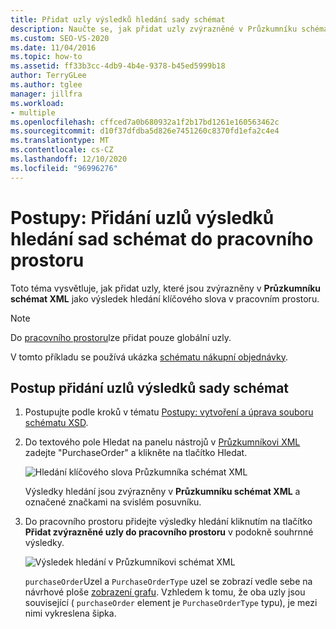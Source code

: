 ```yaml
---
title: Přidat uzly výsledků hledání sady schémat
description: Naučte se, jak přidat uzly zvýrazněné v Průzkumníku schémat XML jako výsledek hledání klíčového slova v pracovním prostoru.
ms.custom: SEO-VS-2020
ms.date: 11/04/2016
ms.topic: how-to
ms.assetid: ff33b3cc-4db9-4b4e-9378-b45ed5999b18
author: TerryGLee
ms.author: tglee
manager: jillfra
ms.workload:
- multiple
ms.openlocfilehash: cffced7a0b680932a1f2b17bd1261e160563462c
ms.sourcegitcommit: d10f37dfdba5d826e7451260c8370fd1efa2c4e4
ms.translationtype: MT
ms.contentlocale: cs-CZ
ms.lasthandoff: 12/10/2020
ms.locfileid: "96996276"
---
```

# <a name="how-to-add-schema-set-search-result-nodes-to-the-workspace"></a>Postupy: Přidání uzlů výsledků hledání sad schémat do pracovního prostoru

Toto téma vysvětluje, jak přidat uzly, které jsou zvýrazněny v **Průzkumníku schémat XML** jako výsledek hledání klíčového slova v pracovním prostoru.

> [!NOTE]
> Do [pracovního prostoru](../xml-tools/xml-schema-designer-workspace.md)lze přidat pouze globální uzly.

V tomto příkladu se používá ukázka [schématu nákupní objednávky](../xml-tools/sample-xsd-file-purchase-order-schema.md).

## <a name="to-add-schema-set-result-nodes"></a>Postup přidání uzlů výsledků sady schémat

1. Postupujte podle kroků v tématu [Postupy: vytvoření a úprava souboru schématu XSD](../xml-tools/how-to-create-and-edit-an-xsd-schema-file.md).

2. Do textového pole Hledat na panelu nástrojů v [Průzkumníkovi XML](../xml-tools/xml-schema-explorer.md) zadejte "PurchaseOrder" a klikněte na tlačítko Hledat.

     ![Hledání klíčového slova Průzkumníka schémat XML](../xml-tools/media/schemaexplorersearch.gif)

     Výsledky hledání jsou zvýrazněny v **Průzkumníku schémat XML** a označené značkami na svislém posuvníku.

3. Do pracovního prostoru přidejte výsledky hledání kliknutím na tlačítko **Přidat zvýrazněné uzly do pracovního prostoru** v podokně souhrnné výsledky.

     ![Výsledek hledání v Průzkumníkovi schémat XML](../xml-tools/media/schemaexplorersearchresult.gif)

     `purchaseOrder`Uzel a `PurchaseOrderType` uzel se zobrazí vedle sebe na návrhové ploše [zobrazení grafu](../xml-tools/graph-view.md). Vzhledem k tomu, že oba uzly jsou související ( `purchaseOrder` element je `PurchaseOrderType` typu), je mezi nimi vykreslena šipka.
